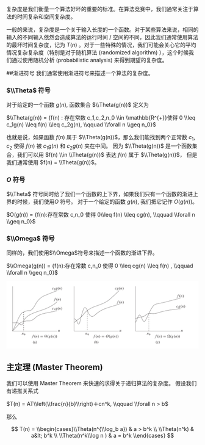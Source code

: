 复杂度是我们衡量一个算法好坏的重要的标准。在算法竞赛中，我们通常关注于算法的时间复杂和空间复杂度。 

一般的来说，复杂度是一个关于输入长度的一个函数。对于某些算法来说，相同的输入的不同输入依然会造成算法的运行时间 / 空间的不同，因此我们通常使用算法的最坏时间复杂度，记为 $T(n)$ 。对于一些特殊的情况，我们可能会关心它的平均情况复杂复杂度（特别是对于随机算法 (randomized algorithm) ），这个时候我们通过使用随机分析 (probabilistic analysis) 来得到期望的复杂度。

\##渐进符号
我们通常使用渐进符号来描述一个算法的复杂度。

### $\\Theta$ 符号

对于给定的一个函数 $g(n)$, 函数集合 $\\Theta(g(n))$ 定义为

$\\Theta(g(n)) = {f(n) : 存在常数 c_1,c_2,n_0 \\in \\mathbb{R^{+}}使得 0 \\leq c_1g(n) \\leq f(n) \\leq c_2g(n), \\qquad \\forall n \\geq n_0}$

也就是说，如果函数 $f(n)$ 属于 $\\Theta(g(n))$，那么我们能找到两个正常数 $c_1, c_2$ 使得 $f(n)$ 被 $c_1g(n)$ 和 $c_2g(n)$ 夹在中间。 因为 $\\Theta(g(n))$ 是一个函数集合，我们可以用 $f(n) \\in \\Theta(g(n))$ 表达 $f(n)$ 属于 $\\Theta(g(n))$， 但是我们通常使用 $f(n) = \\Theta(g(n))$。

### $O$ 符号

$\\Theta$ 符号同时给了我们一个函数的上下界，如果我们只有一个函数的渐进上界的时候，我们使用$O$ 符号。 对于一个给定的函数 $g(n)$, 我们把它记作 $O(g(n))$。

$O(g(n)) = {f(n):存在常数 c,n_0 使得 0\\leq f(n) \\leq cg(n), \\qquad \\forall n \\geq n_0}$

### $\\Omega$ 符号

同样的，我们使用$\\Omega$符号来描述一个函数的渐进下界。

$\\Omega(g(n)) = {f(n):存在常数 c,n_0 使得 0 \\leq cg(n) \\leq f(n) , \\qquad \\forall n \\geq n_0}$

![](images/order.png)

## 主定理 (Master Theorem)

我们可以使用 Master Theorem 来快速的求得关于递归算法的复杂度。
假设我们有递推关系式

$T(n) = AT\\left(\\frac{n}{b}\\right)＋cn^k, \\qquad \\forall n > b$ 

那么

$$
T(n) = \\begin{cases}\\Theta(n^{\\log_b a}) & a > b^k \\ \\Theta(n^k) & a&lt; b^k \\ \\Theta(n^k\\log n ) & a = b^k \\end{cases}
$$
